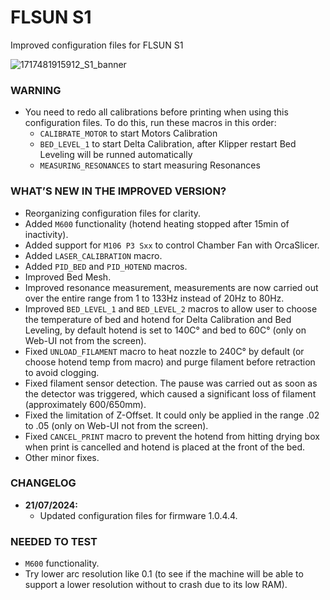 # FLSUN S1
Improved configuration files for FLSUN S1

![1717481915912_S1_banner](https://github.com/Guilouz/Flsun-S1/assets/12702322/9e41a6b0-dbc6-4a94-a95f-e4d0dd13ed8c)

### WARNING

- You need to redo all calibrations before printing when using this configuration files. To do this, run these macros in this order:
   - `CALIBRATE_MOTOR` to start Motors Calibration
   - `BED_LEVEL_1` to start Delta Calibration, after Klipper restart Bed Leveling will be runned automatically
   - `MEASURING_RESONANCES` to start measuring Resonances
 
### WHAT’S NEW IN THE IMPROVED VERSION?

- Reorganizing configuration files for clarity.
- Added `M600` functionality (hotend heating stopped after 15min of inactivity).
- Added support for `M106 P3 Sxx` to control Chamber Fan with OrcaSlicer.
- Added `LASER_CALIBRATION` macro.
- Added `PID_BED` and `PID_HOTEND` macros.
- Improved Bed Mesh.
- Improved resonance measurement, measurements are now carried out over the entire range from 1 to 133Hz instead of 20Hz to 80Hz.
- Improved `BED_LEVEL_1` and `BED_LEVEL_2` macros to allow user to choose the temperature of bed and hotend for Delta Calibration and Bed Leveling, by default hotend is set to 140C° and bed to 60C° (only on Web-UI not from the screen).
- Fixed `UNLOAD_FILAMENT` macro to heat nozzle to 240C° by default (or choose hotend temp from macro) and purge filament before retraction to avoid clogging.
- Fixed filament sensor detection. The pause was carried out as soon as the detector was triggered, which caused a significant loss of filament (approximately 600/650mm).
- Fixed the limitation of Z-Offset. It could only be applied in the range .02 to .05 (only on Web-UI not from the screen).
- Fixed `CANCEL_PRINT` macro to prevent the hotend from hitting drying box when print is cancelled and hotend is placed at the front of the bed.
- Other minor fixes.

### CHANGELOG

- **21/07/2024:**
  - Updated configuration files for firmware 1.0.4.4.

### NEEDED TO TEST

- `M600` functionality.
- Try lower arc resolution like 0.1 (to see if the machine will be able to support a lower resolution without to crash due to its low RAM).
